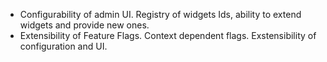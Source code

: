 * Configurability of admin UI. Registry of widgets Ids, ability to extend widgets and provide new ones.
* Extensibility of Feature Flags. Context dependent flags. Exstensibility of configuration and UI.